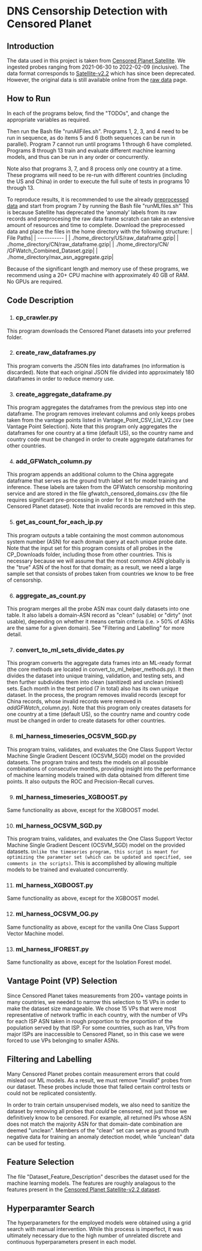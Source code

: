 # DNS Censorship Detection with Censored Planet

## Introduction

The data used in this project is taken from [Censored Planet Satellite](https://data.censoredplanet.org).
We ingested probes ranging from 2021-06-30 to 2022-02-09 (inclusive). The data format corresponds to 
[Satellite-v2.2](https://docs.censoredplanet.org/dns.html#satellite-v2-2) which has since been deprecated.
However, the original data is still available online from the [raw data](https://data.censoredplanet.org/raw) page.

## How to Run

In each of the programs below, find the "TODOs", and change the appropriate variables as required.

Then run the Bash
file "runAllFiles.sh". Programs 1, 2, 3, and 4 need to be run in sequence, as do items 5 and 6 (both sequences can be
run in parallel). Program 7 cannot run until programs 1 through 6 have completed. Programs 8 through 13 train and
evaluate different machine learning models, and thus can be run in any order or concurrently. 

Note also that programs 3, 7, and 8 process only one country at a time. These programs will need to be
re-run with different countries (including the US and China) in order to execute the full suite of tests in 
programs 10 through 13.

To reproduce results, it is recommended to use the already [preprocessed data](https://drive.google.com/drive/folders/1PdtlEwh3toehTZPSrw5VJNFVqxB6hH5h?usp=sharing)
and start from program 7 by running the Bash file "runMLfiles.sh"
This is because Satellite has deprecated the 'anomaly' labels from its raw
records and preprocesing the raw data frame scratch can take an extensive amount of resources
and time to complete. Download the preprocessed data and place the files in the home directory
with the following structure:
| File Paths| 
| ----------- | 
| ./home_directory/US/raw_dataframe.gzip| 
| ./home_directory/CN/raw_dataframe.gzip| 
| ./home_directory/CN/ /GFWatch_Combined_Dataset.gzip| 
| ./home_directory/max_asn_aggregate.gzip| 

Because of the significant length and memory use of these programs, we recommend using a
20+ CPU machine with approximately 40 GB of RAM. No GPUs are required.

## Code Description

1. ### cp_crawler.py

This program downloads the Censored Planet datasets into your preferred folder.

2. ### create_raw_dataframes.py
This program converts the JSON files into dataframes (no information is discarded). Note that each original JSON file
divided into approximately 180 dataframes in order to reduce memory use.

3. ### create_aggregate_dataframe.py
This program aggregates the dataframes from the previous step into one dataframe. The program removes irrelevant columns 
and only keeps probes taken from the vantage points listed in Vantage_Point_CSV_List_V2.csv 
(see Vantage Point Selection). Note that this program only aggregates the dataframes for one country at a time
(default US), so the country name and country code must be changed in order to create aggregate dataframes for 
other countries.

4. ### add_GFWatch_column.py

This program appends an additional column to the China aggregate dataframe that serves as the ground truth label set for
model training and inference. These labels are taken from the GFWatch censorship monitoring service and are
stored in the file gfwatch_censored_domains.csv (the file requires significant pre-processing in order for it to be
matched with the Censored Planet dataset). Note that invalid records are removed in this step.

5. ### get_as_count_for_each_ip.py

This program outputs a table containing the most common autonomous system number (ASN) for each domain query at each
unique probe date. Note that
the input set for this program consists of all probes in the CP_Downloads folder, including those from other countries.
This is necessary because we will assume that the most common ASN globally is the "true" ASN of the host for that
domain; as a result, 
we need a large sample set that consists of probes taken from countries we know to be free of censorship.

6. ### aggregate_as_count.py

This program merges all the probe ASN max count daily datasets into one table. It also labels a domain-ASN record as
"clean" (usable) or "dirty" (not usable), depending on whether it means certain criteria (i.e. > 50%
of ASNs are the same for a given domain). See "Filtering and Labelling" for more detail.

7. ### convert_to_ml_sets_divide_dates.py

This program converts the aggregate data frames into an ML-ready format 
(the core methods are located in convert_to_ml_helper_methods.py). It then divides the dataset into unique training,
validation, and testing sets, and then further subdivides them into clean (sanitized) and unclean (mixed) sets. Each
month in the test period (7 in total) also has its own unique dataset.
In the process, the program removes invalid records (except for China records, whose invalid records were removed in 
_addGFWatch_column.py_). Note that this program only creates datasets for one country at a time
(default US), so the country name and country code must be changed in order to create datasets for 
other countries.

8. ### ml_harness_timeseries_OCSVM_SGD.py

This program trains, validates, and evaluates the One Class Support Vector Machine Single Gradient Descent
(OCSVM_SGD) model on the provided datasets. The program trains and tests the models on all possible combinations
of consecutive months, providing insight into the performance of machine learning models trained with data obtained
from different time points. It also outputs the ROC and Precision-Recall curves.

9. ### ml_harness_timeseries_XGBOOST.py
Same functionality as above, except for the XGBOOST model.

10. ### ml_harness_OCSVM_SGD.py
This program trains, validates, and evaluates the One Class Support Vector Machine Single Gradient Descent
(OCSVM_SGD) model on the provided datasets. ```Unlike the timeseries program, this script is meant for optimizing the
parameter set (which can be updated and specified, see comments in the scripts)```.
This is accomplished by allowing multiple models to be trained and evaluated concurrently.

11. ### ml_harness_XGBOOST.py
Same functionality as above, except for the XGBOOST model.

12. ### ml_harness_OCSVM_OG.py
Same functionality as above, except for the vanilla One Class Support Vector Machine model.

13. ### ml_harness_IFOREST.py
Same functionality as above, except for the Isolation Forest model.

## Vantage Point (VP) Selection

Since Censored Planet takes measurements from 200+ vantage points in many countries, we needed to narrow this selection
to 15 VPs in order to make the dataset size manageable. We chose 15 VPs that were most representative of network traffic
in each country, with the number of VPs for each ISP ASN taken in rough proportion
to the proportion of the population served by that ISP. For some countries, such as Iran, VPs from major ISPs are
inaccessible to Censored Planet, so in this case we were forced to use VPs belonging to smaller ASNs.

## Filtering and Labelling

Many Censored Planet probes contain measurement errors that could mislead our ML models. As a result, we must remove
"invalid" probes from our dataset. These probes include those that failed certain control tests
or could not be replicated consistently.

In order to train certain unsupervised models, we also need to sanitize the dataset by removing all probes that _could_ 
be censored, not just those we definitively know to be censored. For example, all returned IPs whose ASN does not match
the majority ASN for that domain-date combination are deemed "unclean". Members of the "clean" set can serve as ground
truth negative data for training an anomaly detection model, while "unclean" data can be used for testing.

## Feature Selection

The file "Dataset_Feature_Description" describes the dataset used for
the machine learning models. The features are roughly analagous to the features present in the 
[Censored Planet Satellite-v2.2 dataset](https://docs.censoredplanet.org/dns.html#satellite-v2-2).

## Hyperparamter Search

The hyperparameters for the employed models were obtained using a grid search with manual intervention. 
While this process is imperfect, it was ultimately necessary due to the high number of unrelated discrete and continuous hyperparameters
present in each model.

